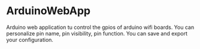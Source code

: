 # ArduinoWebApp
Arduino web application tu control the gpios of arduino wifi boards. You can personalize pin name, pin visibility, pin function. You can save and export your configuration.
